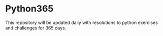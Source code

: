 # Python365

This repository will be updated daily with resolutions to python exercises and challenges for 365 days. 